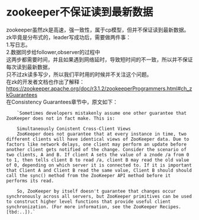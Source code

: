 # zookeeper不保证读到最新数据
zookeeper虽然zk是高速，强一致性，属于cp模型，但并不保证读到最新数据。   
zk毕竟是分布式的，leader写成功后，需要做两件事：   
1.写日志。   
2.数据同步给follower,observer的过程中      
这两步都需要时间，并且如果遇到网络延时，导致短时间的不一致，所以并不保证每次读到最新数据，   
只不过zk读多写少，所以我们平时用的时候并不关注这个问题。   
在zk的开发者文档也作出了解释：   
https://zookeeper.apache.org/doc/r3.1.2/zookeeperProgrammers.html#ch_zkGuarantees      
在Consistency Guarantees章节中，原文如下：   

		`Sometimes developers mistakenly assume one other guarantee that ZooKeeper does not in fact make. This is:   

		Simultaneously Conistent Cross-Client Views
		ZooKeeper does not guarantee that at every instance in time, two different clients will have identical views of ZooKeeper data. Due to factors like network delays, one client may perform an update before another client gets notified of the change. Consider the scenario of two clients, A and B. If client A sets the value of a znode /a from 0 to 1, then tells client B to read /a, client B may read the old value of 0, depending on which server it is connected to. If it is important that Client A and Client B read the same value, Client B should should call the sync() method from the ZooKeeper API method before it performs its read.   

		So, ZooKeeper by itself doesn't guarantee that changes occur synchronously across all servers, but ZooKeeper primitives can be used to construct higher level functions that provide useful client synchronization. (For more information, see the ZooKeeper Recipes. [tbd:..]).`
